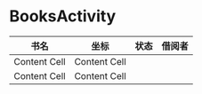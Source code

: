 BooksActivity
=============

书名          | 坐标           | 状态          | 借阅者
------------- | -------------- | ------------- | -------------
Content Cell  | Content Cell   |               |
Content Cell  | Content Cell   |               |
